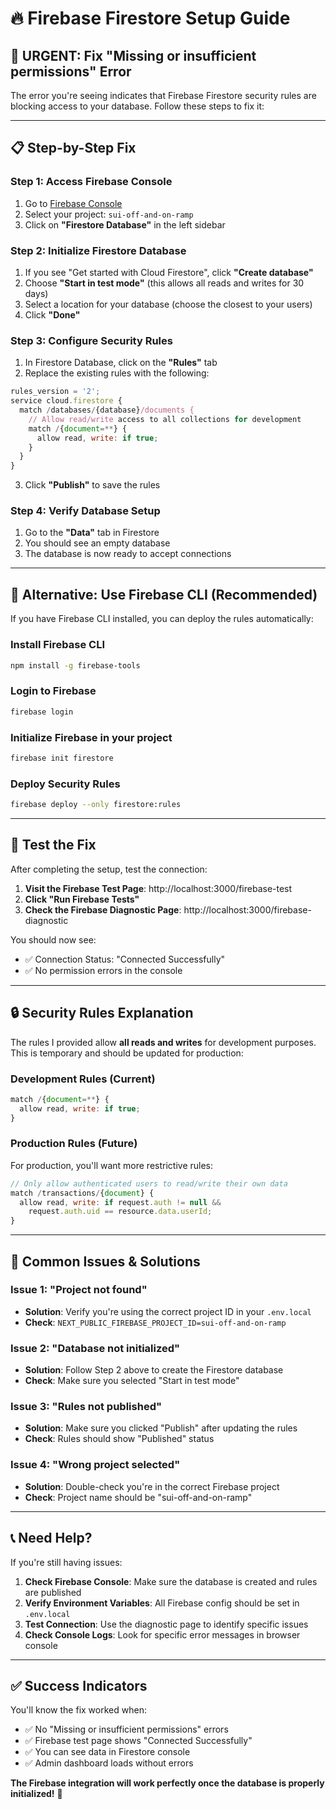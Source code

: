 # 🔥 Firebase Firestore Setup Guide

## 🚨 **URGENT: Fix "Missing or insufficient permissions" Error**

The error you're seeing indicates that Firebase Firestore security rules are blocking access to your database. Follow these steps to fix it:

---

## 📋 **Step-by-Step Fix**

### **Step 1: Access Firebase Console**
1. Go to [Firebase Console](https://console.firebase.google.com/)
2. Select your project: `sui-off-and-on-ramp`
3. Click on **"Firestore Database"** in the left sidebar

### **Step 2: Initialize Firestore Database**
1. If you see "Get started with Cloud Firestore", click **"Create database"**
2. Choose **"Start in test mode"** (this allows all reads and writes for 30 days)
3. Select a location for your database (choose the closest to your users)
4. Click **"Done"**

### **Step 3: Configure Security Rules**
1. In Firestore Database, click on the **"Rules"** tab
2. Replace the existing rules with the following:

```javascript
rules_version = '2';
service cloud.firestore {
  match /databases/{database}/documents {
    // Allow read/write access to all collections for development
    match /{document=**} {
      allow read, write: if true;
    }
  }
}
```

3. Click **"Publish"** to save the rules

### **Step 4: Verify Database Setup**
1. Go to the **"Data"** tab in Firestore
2. You should see an empty database
3. The database is now ready to accept connections

---

## 🔧 **Alternative: Use Firebase CLI (Recommended)**

If you have Firebase CLI installed, you can deploy the rules automatically:

### **Install Firebase CLI**
```bash
npm install -g firebase-tools
```

### **Login to Firebase**
```bash
firebase login
```

### **Initialize Firebase in your project**
```bash
firebase init firestore
```

### **Deploy Security Rules**
```bash
firebase deploy --only firestore:rules
```

---

## 🧪 **Test the Fix**

After completing the setup, test the connection:

1. **Visit the Firebase Test Page**: http://localhost:3000/firebase-test
2. **Click "Run Firebase Tests"**
3. **Check the Firebase Diagnostic Page**: http://localhost:3000/firebase-diagnostic

You should now see:
- ✅ Connection Status: "Connected Successfully"
- ✅ No permission errors in the console

---

## 🔒 **Security Rules Explanation**

The rules I provided allow **all reads and writes** for development purposes. This is temporary and should be updated for production:

### **Development Rules (Current)**
```javascript
match /{document=**} {
  allow read, write: if true;
}
```

### **Production Rules (Future)**
For production, you'll want more restrictive rules:
```javascript
// Only allow authenticated users to read/write their own data
match /transactions/{document} {
  allow read, write: if request.auth != null && 
    request.auth.uid == resource.data.userId;
}
```

---

## 🚨 **Common Issues & Solutions**

### **Issue 1: "Project not found"**
- **Solution**: Verify you're using the correct project ID in your `.env.local`
- **Check**: `NEXT_PUBLIC_FIREBASE_PROJECT_ID=sui-off-and-on-ramp`

### **Issue 2: "Database not initialized"**
- **Solution**: Follow Step 2 above to create the Firestore database
- **Check**: Make sure you selected "Start in test mode"

### **Issue 3: "Rules not published"**
- **Solution**: Make sure you clicked "Publish" after updating the rules
- **Check**: Rules should show "Published" status

### **Issue 4: "Wrong project selected"**
- **Solution**: Double-check you're in the correct Firebase project
- **Check**: Project name should be "sui-off-and-on-ramp"

---

## 📞 **Need Help?**

If you're still having issues:

1. **Check Firebase Console**: Make sure the database is created and rules are published
2. **Verify Environment Variables**: All Firebase config should be set in `.env.local`
3. **Test Connection**: Use the diagnostic page to identify specific issues
4. **Check Console Logs**: Look for specific error messages in browser console

---

## ✅ **Success Indicators**

You'll know the fix worked when:
- ✅ No "Missing or insufficient permissions" errors
- ✅ Firebase test page shows "Connected Successfully"
- ✅ You can see data in Firestore console
- ✅ Admin dashboard loads without errors

**The Firebase integration will work perfectly once the database is properly initialized!** 🚀


